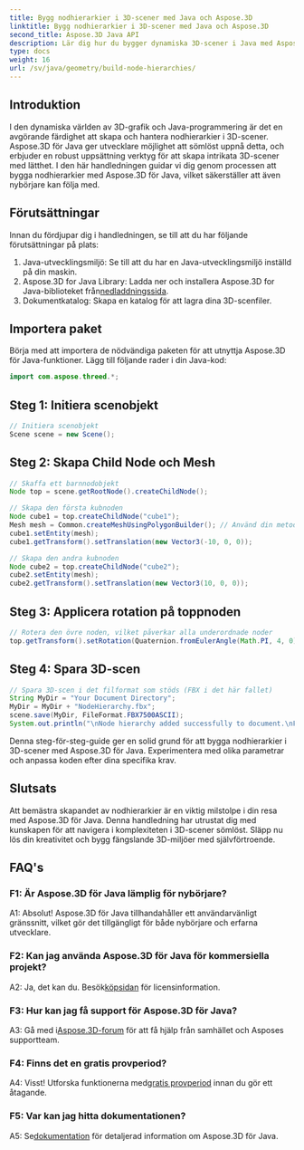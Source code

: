 ```yaml
---
title: Bygg nodhierarkier i 3D-scener med Java och Aspose.3D
linktitle: Bygg nodhierarkier i 3D-scener med Java och Aspose.3D
second_title: Aspose.3D Java API
description: Lär dig hur du bygger dynamiska 3D-scener i Java med Aspose.3D. Skapa nodhierarkier utan ansträngning och lyft ditt 3D-grafikspel.
type: docs
weight: 16
url: /sv/java/geometry/build-node-hierarchies/
---
```

## Introduktion

I den dynamiska världen av 3D-grafik och Java-programmering är det en avgörande färdighet att skapa och hantera nodhierarkier i 3D-scener. Aspose.3D för Java ger utvecklare möjlighet att sömlöst uppnå detta, och erbjuder en robust uppsättning verktyg för att skapa intrikata 3D-scener med lätthet. I den här handledningen guidar vi dig genom processen att bygga nodhierarkier med Aspose.3D för Java, vilket säkerställer att även nybörjare kan följa med.

## Förutsättningar

Innan du fördjupar dig i handledningen, se till att du har följande förutsättningar på plats:

1. Java-utvecklingsmiljö: Se till att du har en Java-utvecklingsmiljö inställd på din maskin.
2.  Aspose.3D for Java Library: Ladda ner och installera Aspose.3D for Java-biblioteket från[nedladdningssida](https://releases.aspose.com/3d/java/).
3. Dokumentkatalog: Skapa en katalog för att lagra dina 3D-scenfiler.

## Importera paket

Börja med att importera de nödvändiga paketen för att utnyttja Aspose.3D för Java-funktioner. Lägg till följande rader i din Java-kod:

```java
import com.aspose.threed.*;

```

## Steg 1: Initiera scenobjekt

```java
// Initiera scenobjekt
Scene scene = new Scene();
```

## Steg 2: Skapa Child Node och Mesh

```java
// Skaffa ett barnnodobjekt
Node top = scene.getRootNode().createChildNode();

// Skapa den första kubnoden
Node cube1 = top.createChildNode("cube1");
Mesh mesh = Common.createMeshUsingPolygonBuilder(); // Använd din metod för att skapa mesh
cube1.setEntity(mesh);
cube1.getTransform().setTranslation(new Vector3(-10, 0, 0));

// Skapa den andra kubnoden
Node cube2 = top.createChildNode("cube2");
cube2.setEntity(mesh);
cube2.getTransform().setTranslation(new Vector3(10, 0, 0));
```

## Steg 3: Applicera rotation på toppnoden

```java
// Rotera den övre noden, vilket påverkar alla underordnade noder
top.getTransform().setRotation(Quaternion.fromEulerAngle(Math.PI, 4, 0));
```

## Steg 4: Spara 3D-scen

```java
// Spara 3D-scen i det filformat som stöds (FBX i det här fallet)
String MyDir = "Your Document Directory";
MyDir = MyDir + "NodeHierarchy.fbx";
scene.save(MyDir, FileFormat.FBX7500ASCII);
System.out.println("\nNode hierarchy added successfully to document.\nFile saved at " + MyDir);
```

Denna steg-för-steg-guide ger en solid grund för att bygga nodhierarkier i 3D-scener med Aspose.3D för Java. Experimentera med olika parametrar och anpassa koden efter dina specifika krav.

## Slutsats

Att bemästra skapandet av nodhierarkier är en viktig milstolpe i din resa med Aspose.3D för Java. Denna handledning har utrustat dig med kunskapen för att navigera i komplexiteten i 3D-scener sömlöst. Släpp nu lös din kreativitet och bygg fängslande 3D-miljöer med självförtroende.

## FAQ's

### F1: Är Aspose.3D för Java lämplig för nybörjare?

A1: Absolut! Aspose.3D för Java tillhandahåller ett användarvänligt gränssnitt, vilket gör det tillgängligt för både nybörjare och erfarna utvecklare.

### F2: Kan jag använda Aspose.3D för Java för kommersiella projekt?

 A2: Ja, det kan du. Besök[köpsidan](https://purchase.aspose.com/buy) för licensinformation.

### F3: Hur kan jag få support för Aspose.3D för Java?

 A3: Gå med i[Aspose.3D-forum](https://forum.aspose.com/c/3d/18) för att få hjälp från samhället och Asposes supportteam.

### F4: Finns det en gratis provperiod?

 A4: Visst! Utforska funktionerna med[gratis provperiod](https://releases.aspose.com/) innan du gör ett åtagande.

### F5: Var kan jag hitta dokumentationen?

 A5: Se[dokumentation](https://reference.aspose.com/3d/java/) för detaljerad information om Aspose.3D för Java.
